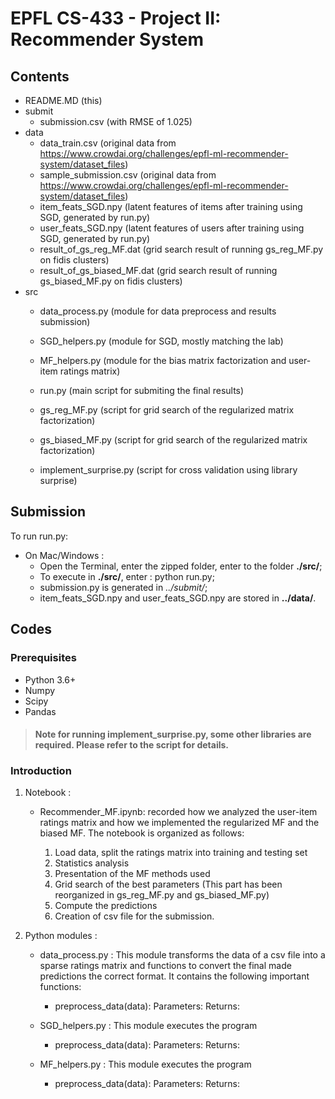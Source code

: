 # EPFL CS-433 - Project II: Recommender System

## Contents
- README.MD (this)
- submit
    - submission.csv (with RMSE of 1.025)
- data
    - data_train.csv (original data from https://www.crowdai.org/challenges/epfl-ml-recommender-system/dataset_files)
    - sample_submission.csv (original data from https://www.crowdai.org/challenges/epfl-ml-recommender-system/dataset_files)
    - item_feats_SGD.npy (latent features of items after training using SGD, generated by run.py)
    - user_feats_SGD.npy (latent features of users after training using SGD, generated by run.py)
    - result_of_gs_reg_MF.dat (grid search result of running gs_reg_MF.py on fidis clusters)
    - result_of_gs_biased_MF.dat (grid search result of running gs_biased_MF.py on fidis clusters)
- src
    - data_process.py (module for data preprocess and results submission)
    - SGD_helpers.py (module for SGD, mostly matching the lab)
    - MF_helpers.py (module for the bias matrix factorization and user-item ratings matrix)

    - run.py (main script for submiting the final results)

    - gs_reg_MF.py (script for grid search of the regularized matrix factorization)
    - gs_biased_MF.py (script for grid search of the regularized matrix factorization)
    - implement_surprise.py (script for cross validation using library surprise)

## Submission
To run run.py:
- On Mac/Windows : 
    - Open the Terminal, enter the zipped folder, enter to the folder **./src/**; 
    - To execute in  **./src/**, enter : python run.py;
    - submission.py is generated in *../submit/*;
    - item_feats_SGD.npy and user_feats_SGD.npy are stored in **../data/**.

## Codes
### Prerequisites
- Python 3.6+
- Numpy
- Scipy
- Pandas

> #### Note for running implement_surprise.py, some other libraries are required. Please refer to the script for details.

### Introduction
1. Notebook : 
    - Recommender_MF.ipynb: recorded how we analyzed the user-item ratings matrix and how we implemented the regularized MF and the biased MF. The notebook is organized as follows:

        1. Load data, split the ratings matrix into training and testing set
        2. Statistics analysis
        3. Presentation of the MF methods used
        4. Grid search of the best parameters (This part has been reorganized in gs_reg_MF.py and gs_biased_MF.py)
        5. Compute the predictions
        6. Creation of csv file for the submission.

2. Python modules :
    - data_process.py : This module transforms the data of a csv file into a sparse ratings matrix and functions to convert the final made predictions the correct format. It contains the following important functions:

        - preprocess_data(data):
            Parameters: 
            Returns:

    - SGD_helpers.py : This module executes the program

        - preprocess_data(data):
            Parameters:
            Returns:

    - MF_helpers.py : This module executes the program
        - preprocess_data(data):
            Parameters:
            Returns:
